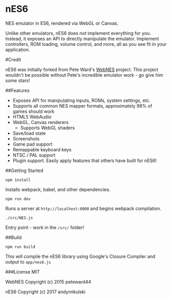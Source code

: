 nES6
======

NES emulator in ES6, rendered via WebGL or Canvas.

Unlike other emulators, nES6 does _not_ implement everything for you. Instead, it exposes an API to directly manipulate the emulator. Implement controllers, ROM loading, volume control, and more, all as you see fit in your application.

#Credit

nES6 was initially forked from Pete Ward's [WebNES](https://github.com/peteward44/WebNES) project. This project wouldn't be possible without Pete's incredible emulator work - go give him some stars!

##Features
- Exposes API for manipulating inputs, ROMs, system settings, etc.
- Supports all common NES mapper formats, approximately 98% of games should work
- HTML5 WebAudio
- WebGL, Canvas renderers
  - Supports WebGL shaders
- Save/load state
- Screenshots
- Game pad support
- Remappable keyboard keys
- NTSC / PAL support
- Plugin support. Easily apply features that others have built for nES6!


##Getting Started
```
npm install
```
Installs webpack, babel, and other dependencies.

```
npm run dev
```
Runs a server at `http://localhost:8000` and begins webpack compilation.

```
./src/NES.js
```
Entry point - work in the `/src/` folder!

##Build
```
npm run build
```
This will compile the nES6 library using Google's Closure Compiler and output to `app/nes6.js`

###License
MIT

WebNES Copyright (c) 2015 peteward44

nES6 Copyright (c) 2017 andymikulski

